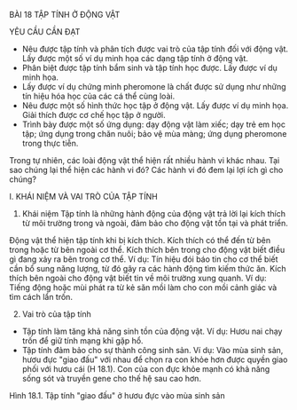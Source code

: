 BÀI 18 TẬP TÍNH Ở ĐỘNG VẬT

YÊU CẦU CẦN ĐẠT
- Nêu được tập tính và phân tích được vai trò của tập tính đối với động vật. Lấy được một số ví dụ minh họa các dạng tập tính ở động vật.
- Phân biệt được tập tính bẩm sinh và tập tính học được. Lấy được ví dụ minh họa.
- Lấy được ví dụ chứng minh pheromone là chất được sử dụng như những tín hiệu hóa học của các cá thể cùng loài.
- Nêu được một số hình thức học tập ở động vật. Lấy được ví dụ minh họa. Giải thích được cơ chế học tập ở người.
- Trình bày được một số ứng dụng: dạy động vật làm xiếc; dạy trẻ em học tập; ứng dụng trong chăn nuôi; bảo vệ mùa màng; ứng dụng pheromone trong thực tiễn.

Trong tự nhiên, các loài động vật thể hiện rất nhiều hành vi khác nhau. Tại sao chúng lại thể hiện các hành vi đó? Các hành vi đó đem lại lợi ích gì cho chúng?

I. KHÁI NIỆM VÀ VAI TRÒ CỦA TẬP TÍNH

1. Khái niệm
Tập tính là những hành động của động vật trả lời lại kích thích từ môi trường trong và ngoài, đảm bảo cho động vật tồn tại và phát triển.

Động vật thể hiện tập tính khi bị kích thích. Kích thích có thể đến từ bên trong hoặc từ bên ngoài cơ thể. Kích thích bên trong cho động vật biết điều gì đang xảy ra bên trong cơ thể. Ví dụ: Tín hiệu đói báo tin cho cơ thể biết cần bổ sung năng lượng, từ đó gây ra các hành động tìm kiếm thức ăn. Kích thích bên ngoài cho động vật biết tin về môi trường xung quanh. Ví dụ: Tiếng động hoặc mùi phát ra từ kẻ săn mồi làm cho con mồi cảnh giác và tìm cách lẩn trốn.

2. Vai trò của tập tính
- Tập tính làm tăng khả năng sinh tồn của động vật. Ví dụ: Hươu nai chạy trốn để giữ tính mạng khi gặp hổ.
- Tập tính đảm bảo cho sự thành công sinh sản. Ví dụ: Vào mùa sinh sản, hươu đực "giao đấu" với nhau để chọn ra con khỏe hơn được quyền giao phối với hươu cái (H 18.1). Con của con đực khỏe mạnh có khả năng sống sót và truyền gene cho thế hệ sau cao hơn.

Hình 18.1. Tập tính "giao đấu" ở hươu đực vào mùa sinh sản